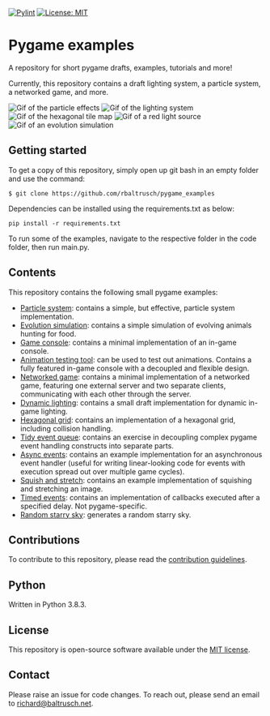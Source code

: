 [![Pylint](https://github.com/rbaltrusch/pygame_examples/actions/workflows/pylint.yml/badge.svg)](https://github.com/rbaltrusch/pygame_examples/actions/workflows/pylint.yml)
[![License: MIT](https://img.shields.io/badge/License-MIT-purple.svg)](https://opensource.org/licenses/MIT)

# Pygame examples

A repository for short pygame drafts, examples, tutorials and more!

Currently, this repository contains a draft lighting system, a particle system, a networked game, and more.

![Gif of the particle effects](https://github.com/rbaltrusch/pygame_examples/blob/master/media/particle_effects.gif?raw=true "Gif of the particle effects")
![Gif of the lighting system](https://github.com/rbaltrusch/pygame_examples/blob/master/media/lighting_system.gif?raw=true "Gif of the lighting system")
![Gif of the hexagonal tile map](media/hexagons.gif?raw=true "Gif of the hexagonal tile map")
![Gif of a red light source](media/red_light.gif?raw=true "Gif of a red light source")
![Gif of an evolution simulation](media/evolution_sim.gif?raw=true "Gif of an evolution simulation")

## Getting started

To get a copy of this repository, simply open up git bash in an empty folder and use the command:

    $ git clone https://github.com/rbaltrusch/pygame_examples

Dependencies can be installed using the requirements.txt as below:

```
pip install -r requirements.txt
```

To run some of the examples, navigate to the respective folder in the code folder, then run main.py.

## Contents

This repository contains the following small pygame examples:
- [Particle system](code/particle_system): contains a simple, but effective, particle system implementation.
- [Evolution simulation](code/evolution_simulation): contains a simple simulation of evolving animals hunting for food.
- [Game console](code/game_console): contains a minimal implementation of an in-game console.
- [Animation testing tool](code/animator): can be used to test out animations. Contains a fully featured in-game console with a decoupled and flexible design.
- [Networked game](code/networked_game): contains a minimal implementation of a networked game, featuring one external server and two separate clients, communicating with each other through the server.
- [Dynamic lighting](code/simple_lighting): contains a small draft implementation for dynamic in-game lighting.
- [Hexagonal grid](code/hexagonal_tiles): contains an implementation of a hexagonal grid, including collision handling.
- [Tidy event queue](code/tidy_event_queue): contains an exercise in decoupling complex pygame event handling constructs into separate parts.
- [Async events](code/async_events): contains an example implementation for an asynchronous event handler (useful for writing linear-looking code for events with execution spread out over multiple game cycles).
- [Squish and stretch](code/squish_and_stretch): contains an example implementation of squishing and stretching an image.
- [Timed events](code/timed_events): contains an implementation of callbacks executed after a specified delay. Not pygame-specific.
- [Random starry sky](code/random_screen_animation): generates a random starry sky.

## Contributions

To contribute to this repository, please read the [contribution guidelines](CONTRIBUTING.md).

## Python

Written in Python 3.8.3.

## License

This repository is open-source software available under the [MIT license](https://github.com/rbaltrusch/pygame_examples/blob/master/LICENSE).

## Contact

Please raise an issue for code changes. To reach out, please send an email to richard@baltrusch.net.
